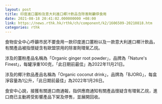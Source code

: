 ```yaml
---
layout: post
title: 印度進口薑粉及意大利進口椰汁飲品含除害劑籲停食用
date: 2021-08-18 20:41:02.000000000 +08:00
link: https://news.rthk.hk/rthk/ch/component/k2/1606509-20210818.htm
categories: rthk
---
```


食物安全中心呼籲市民不要食用一款印度進口薑粉以及一款意大利進口椰汁飲品，有關產品被指懷疑含有歐盟禁用的除害劑環氧乙烷。

涉及的薑粉產品名稱為「Organic ginger root powder」，品牌為「Nature's Finest」，每罐淨重100克，「此日期前最佳」為2022年11月21日。

涉及的椰汁飲品產品名稱為「Organic coconut drink」，品牌為「BJORG」，每盒淨容量為1公升，「此日期前最佳」為2022年1月26日。

食安中心說，接獲有關進口商通報，指供應商通知有關產品懷疑含有環氧乙烷，進口商已主動將受影響產品下架及停售，並展開回收。

